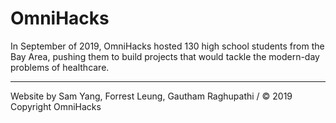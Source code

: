 # OmniHacks

In September of 2019, OmniHacks hosted 130 high school students from the Bay Area, pushing them to build projects that would tackle the modern-day problems of healthcare.
____
Website by Sam Yang, Forrest Leung, Gautham Raghupathi / © 2019 Copyright OmniHacks
